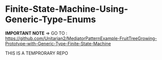 # Finite-State-Machine-Using-Generic-Type-Enums
<b>IMPORTANT NOTE</b> => GO TO : https://github.com/Unitarian2/MediatorPatternExample-FruitTreeGrowing-Prototype-with-Generic-Type-Finite-State-Machine

THIS IS A TEMPRORARY REPO
